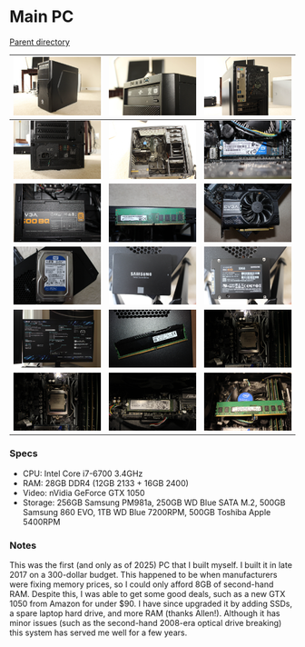 # Main PC
[Parent directory](../index.md)

| ![](IMG_5692.JPG) | ![](IMG_5694.JPG) | ![](IMG_5695.JPG)
|:---:|:---:|:---:|
| ![](IMG_5696.JPG) | ![](IMG_5697.JPG) | ![](IMG_5702.JPG)
| ![](IMG_5704.JPG) | ![](IMG_5706.JPG) | ![](IMG_5708.JPG)
| ![](IMG_5711.JPG) | ![](IMG_5713.JPG) | ![](IMG_5714.JPG)
| ![](IMG_5715.JPG) | ![](IMG_6928.JPG) | ![](IMG_7341.JPG)
| ![](IMG_7342.JPG) | ![](IMG_7348.JPG) | ![](IMG_7349.JPG)

### Specs

* CPU: Intel Core i7-6700 3.4GHz
* RAM: 28GB DDR4 (12GB 2133 + 16GB 2400)
* Video: nVidia GeForce GTX 1050
* Storage:  256GB Samsung PM981a, 250GB WD Blue SATA M.2, 500GB Samsung 860 EVO, 1TB WD Blue 7200RPM, 500GB Toshiba Apple 5400RPM

### Notes
This was the first (and only as of 2025) PC that I built myself. I built it in late 2017 on a 300-dollar budget. This happened to be when manufacturers were fixing memory prices, so I could only afford 8GB of second-hand RAM. Despite this, I was able to get some good deals, such as a new GTX 1050 from Amazon for under $90. I have since upgraded it by adding SSDs, a spare laptop hard drive, and more RAM (thanks Allen!). Although it has minor issues (such as the second-hand 2008-era optical drive breaking) this system has served me well for a few years.
